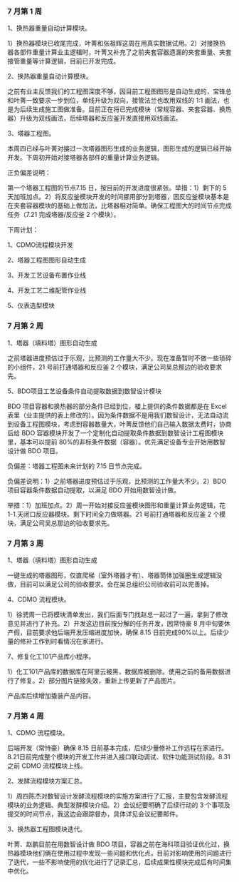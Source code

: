 ### 7 月第 1 周

1、换热器重量自动计算模块。

1）换热器模块已收尾完成，叶菁和张祖辉这周在用真实数据试用。2）对接换热器各部件重量计算业主逻辑时，叶菁又补充了之前夹套容器遗漏的夹套重量、夹套接管重量等计算逻辑，目前已开发完成。

2、换热器重量自动计算模块。

之前有业主反馈我们的工程图深度不够，因目前工程图图形是自动生成的，宝锋总和叶菁一致要求一步到位，单线升级为双向，接管法兰也改用双线的 1:1 画法，也是为后续生成施工图做准备。目前正在将已完成模块（常规容器、夹套容器、换热器）升级为双线画法，后续塔器和反应釜开发直接用双线画法。

3、塔器工程图。

本周四已经与叶菁对接过一次塔器图形生成的业务逻辑，图形生成的逻辑已经开始开发。下周初开始对接塔器各部件的重量计算业务逻辑。

正负偏差说明：

第一个塔器工程图的节点7.15 日，按目前的开发进度很紧张。举措：1）剩下的 5 天加班加点。2）将反应釜模块开发的时间挪用部分到塔器，因反应釜模块基本是在夹套容器模块的基础上做加法，比塔器相对简单。确保工程图大的时间节点完成任务（7.21 完成塔器/反应釜 2 个模块）。

下周计划：

1、CDMO流程模块开发

2、塔器工程图图形自动生成

3、开发工艺设备布置作业线

4、开发工艺二维配管作业线

5、仪表选型模块

### 7 月第 2 周

1、塔器（填料塔）图形自动生成

之前塔器进度预估过于乐观，比预测的工作量大不少。现在准备暂时不做一些琐碎的小组件，21 号前打通塔器和反应釜 2 个模块，满足公司吴总那边的验收要求先。

5、BDO项目工艺设备条件自动提取数据到数智设计模块

BDO 项目容器和换热器的部分条件已经到位，楼上提供的条件数据都是在 Excel 表里（业主提供的表上修改的）。因为条件数据不是用我们数智设计，无法自动流到设备工程图模块，考虑到容器数量大，叶菁反馈他们自己输入数据太费时，协商后给 BDO 容器模块开发了一个定制化自动提取条件数据到数智设计工程图模块里，基本可以提前 80%的非标条件数据（容器）。优先满足设备专业开始用数智设计做 BDO 项目。

负偏差：塔器工程图未来计划的 7.15 日节点完成。

负偏差说明：1）之前塔器进度预估过于乐观，比预测的工作量大不少。2）BDO 项目容器条件数据自动提取，以满足 BDO 开始用数智设计做。

举措：1）加班加点。2）周一开始对接反应釜模块图形和重量计算业务逻辑，花 1-1.天闭口反应器模块。剩下时间全力做塔器。21 号前打通塔器和反应釜 2 个模块，满足公司吴总那边的验收要求先。

### 7 月第 3 周

1、塔器（填料塔）图形自动生成

一键生成的塔器图形，仅直爬梯（室外塔器才有）、塔器筒体加强圈生成逻辑没做，目前可以满足公司的验收要求。会在吴总组织公司验收前可以完善掉。

4、CDMO 流程模块。

1）徐骋周一已将模块清单发出，我们后面专门找赵总一起过了一遍，拿到了修改意见并进行了补充。2）开发这边目前按分解的任务开发，因常恃豪 8 月中旬要休产假，目前要求他后端开发压缩进度加快，确保 8.15 日前完成90%以上。后续少量的修补工作到时看情况在家进行。

7、修复化工101产品库小程序。

1）化工101产品库的数据库在阿里云被黑，数据库被删除。使用之前的备用数据进行了修复。2）部分图片链接失效，重新上传更新了产品图片。

产品库后续增加撬装产品内容。

### 7 月第 4 周

1、CDMO 流程模块。

后端开发（常恃豪）确保 8.15 日前基本完成，后续少量修补工作远程在家进行。8.21日前完成整个模块的开发工作并进入接口联动调试、软件功能测试阶段。8.31 之前 CDMO 流程模块上线。

2、发酵流程模块方案汇总。

1）周四陈杰对数智设计发酵流程模块的实施方案进行了汇报，主要包含发酵流程模块的业务逻辑、典型发酵模块介绍。2）会议纪要明确了后续行动的 3 个事项及提交的时间节点，我这边会跟踪督办，具体详见会议纪要邮件。

3、换热器工程图模块迭代。

叶菁、赵鹏目前在用数智设计做 BDO 项目，容器之前在海科项目验证优化过，换热器模块他们俩在使用过程中发现一些问题和优化点。目前对影响使用的问题进行了迭代，一些不影响使用的优化进行了记录汇总，后续成果性模块完成后有时间集中优化。